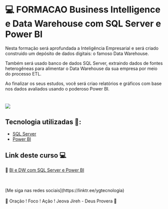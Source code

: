 # 💻 FORMACAO Business Intelligence e Data Warehouse com SQL Server e Power BI

Nesta formação será aprofundada a Inteligência Empresarial e será criado construido um depósito de dados digitais: o famoso Data Warehouse.

Também será usado banco de dados SQL Server, extraindo dados de fontes heterogêneas para alimentar o Data Warehouse da sua empresa por meio do processo ETL.

Ao finalizar os seus estudos, você será criao relatórios e gráficos com base nos dados avaliados usando o poderoso Power BI. 
 
<h1>
   <img src="https://i.ibb.co/q1hT8yy/BI-E-DATA-WAREHOUSE-COM-SQL-SERVER-E-POWER-BI.png" border="0">
</h1>

## Tecnologia utilizadas 🚀:

* <a href="https://pt.wikipedia.org/wiki/Microsoft_SQL_Server">SQL Server</a> 
* <a href="https://pt.wikipedia.org/wiki/Power_BI">Power BI</a> 


## Link deste curso  💻

 🎯 <a href="https://cursos.alura.com.br/formacao-business-intelligence-data-warehouse" target="_blank">BI e DW com SQL Server e Power BI</a>

<br>
<br>
[Me siga nas redes sociais](https://linktr.ee/ygtecnologia)
<br>
<br> 
🙏 Oração ! Foco ! Ação ! Jeova Jireh - Deus Provera 🙏  